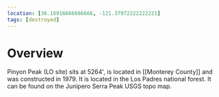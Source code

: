 ```yaml
---
location: [36.16916666666666, -121.37972222222221]
tags: [destroyed]
---
```


# Overview

Pinyon Peak (LO site) sits at 5264', is located in [[Monterey County]] and was constructed in 1979. It is located in the Los Padres national forest. It can be found on the Junipero Serra Peak USGS topo map.

